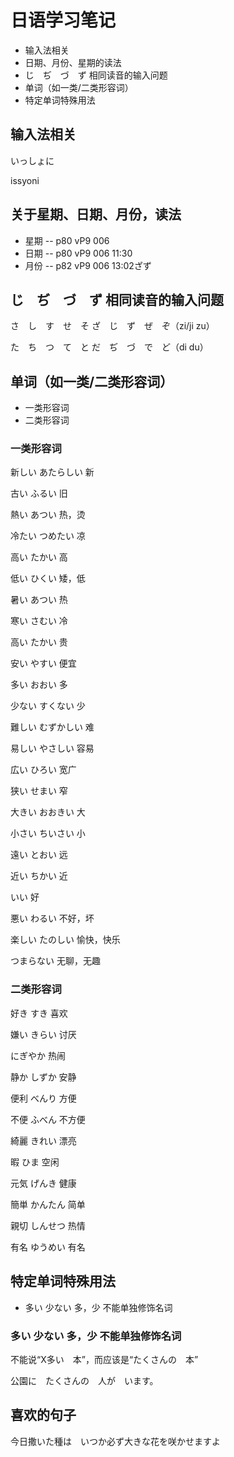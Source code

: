 # 日语学习笔记

* 输入法相关
* 日期、月份、星期的读法
* じ　ぢ　づ　ず 相同读音的输入问题
* 单词（如一类/二类形容词）
* 特定单词特殊用法


## 输入法相关

いっしょに

issyoni

## 关于星期、日期、月份，读法

* 星期 -- p80 vP9 006
* 日期 -- p80 vP9 006 11:30
* 月份 -- p82 vP9 006 13:02ざず


## じ　ぢ　づ　ず 相同读音的输入问题

さ　し　す　せ　そ
ざ　じ　ず　ぜ　ぞ（zi/ji zu）

た　ち　つ　て　と
だ　ぢ　づ　で　ど（di du）


## 单词（如一类/二类形容词）

* 一类形容词
* 二类形容词

### 一类形容词

新しい あたらしい 新

古い ふるい 旧

熱い あつい 热，烫

冷たい つめたい 凉

高い たかい 高

低い ひくい 矮，低

暑い あつい 热

寒い さむい 冷

高い たかい 贵

安い やすい 便宜

多い おおい 多

少ない すくない 少

難しい むずかしい 难

易しい やさしい 容易

広い ひろい 宽广

狭い せまい 窄

大きい おおきい 大

小さい ちいさい 小

遠い とおい 远

近い ちかい 近

いい 好

悪い わるい 不好，坏

楽しい たのしい 愉快，快乐

つまらない 无聊，无趣


### 二类形容词

好き すき 喜欢

嫌い きらい 讨厌

にぎやか 热闹

静か しずか 安静

便利 べんり 方便

不便 ふべん 不方便

綺麗 きれい 漂亮

暇 ひま 空闲

元気 げんき 健康

簡単 かんたん 简单

親切 しんせつ 热情

有名 ゆうめい 有名


## 特定单词特殊用法

* 多い 少ない 多，少 不能单独修饰名词


### 多い 少ない 多，少 不能单独修饰名词

不能说“X多い　本”，而应该是“たくさんの　本”

公園に　たくさんの　人が　います。


## 喜欢的句子

今日撒いた種は　いつか必ず大きな花を咲かせますよ